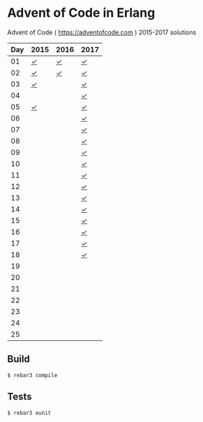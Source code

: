 Advent of Code in Erlang
=====

Advent of Code ( https://adventofcode.com ) 2015-2017 solutions

Day | 2015 | 2016 | 2017
--- | ---- | ---- | ----
01  | [✓](https://github.com/voivoid/erlang-adventofcode/blob/master/src/2015/problem2015_01.erl)     | [✓](https://github.com/voivoid/erlang-adventofcode/blob/master/src/2016/problem2016_01.erl)     | [✓](https://github.com/voivoid/erlang-adventofcode/blob/master/src/2017/problem2017_01.erl) 
02  | [✓](https://github.com/voivoid/erlang-adventofcode/blob/master/src/2015/problem2015_02.erl)     | [✓](https://github.com/voivoid/erlang-adventofcode/blob/master/src/2016/problem2016_02.erl)     |  [✓](https://github.com/voivoid/erlang-adventofcode/blob/master/src/2017/problem2017_02.erl) 
03  | [✓](https://github.com/voivoid/erlang-adventofcode/blob/master/src/2015/problem2015_03.erl)     |      |  [✓](https://github.com/voivoid/erlang-adventofcode/blob/master/src/2017/problem2017_03.erl) 
04  |      |      |  [✓](https://github.com/voivoid/erlang-adventofcode/blob/master/src/2017/problem2017_04.erl) 
05  | [✓](https://github.com/voivoid/erlang-adventofcode/blob/master/src/2015/problem2015_05.erl)     |      |  [✓](https://github.com/voivoid/erlang-adventofcode/blob/master/src/2017/problem2017_05.erl) 
06  |      |      |  [✓](https://github.com/voivoid/erlang-adventofcode/blob/master/src/2017/problem2017_06.erl) 
07  |      |      |  [✓](https://github.com/voivoid/erlang-adventofcode/blob/master/src/2017/problem2017_07.erl) 
08  |      |      |  [✓](https://github.com/voivoid/erlang-adventofcode/blob/master/src/2017/problem2017_08.erl) 
09  |      |      |  [✓](https://github.com/voivoid/erlang-adventofcode/blob/master/src/2017/problem2017_09.erl) 
10  |      |      |  [✓](https://github.com/voivoid/erlang-adventofcode/blob/master/src/2017/problem2017_10.erl) 
11  |      |      |  [✓](https://github.com/voivoid/erlang-adventofcode/blob/master/src/2017/problem2017_11.erl) 
12  |      |      |  [✓](https://github.com/voivoid/erlang-adventofcode/blob/master/src/2017/problem2017_12.erl) 
13  |      |      |  [✓](https://github.com/voivoid/erlang-adventofcode/blob/master/src/2017/problem2017_13.erl) 
14  |      |      |  [✓](https://github.com/voivoid/erlang-adventofcode/blob/master/src/2017/problem2017_14.erl) 
15  |      |      |  [✓](https://github.com/voivoid/erlang-adventofcode/blob/master/src/2017/problem2017_15.erl) 
16  |      |      |  [✓](https://github.com/voivoid/erlang-adventofcode/blob/master/src/2017/problem2017_16.erl) 
17  |      |      |  [✓](https://github.com/voivoid/erlang-adventofcode/blob/master/src/2017/problem2017_17.erl) 
18  |      |      |  [✓](https://github.com/voivoid/erlang-adventofcode/blob/master/src/2017/problem2017_18.erl) 
19  |      |      |  
20  |      |      |  
21  |      |      |  
22  |      |      |  
23  |      |      |  
24  |      |      |  
25  |      |      |  

Build
-----

    $ rebar3 compile

Tests
-----

    $ rebar3 eunit

